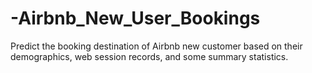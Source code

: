 # -Airbnb_New_User_Bookings
Predict the booking destination of Airbnb new customer based on their demographics, web session records, and some summary statistics.

